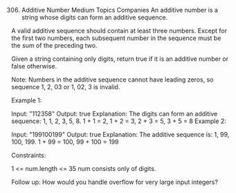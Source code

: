 306. Additive Number
     Medium
     Topics
     Companies
     An additive number is a string whose digits can form an additive sequence.

A valid additive sequence should contain at least three numbers. Except for the first two numbers, each subsequent number in the sequence must be the sum of the preceding two.

Given a string containing only digits, return true if it is an additive number or false otherwise.

Note: Numbers in the additive sequence cannot have leading zeros, so sequence 1, 2, 03 or 1, 02, 3 is invalid.



Example 1:

Input: "112358"
Output: true
Explanation:
The digits can form an additive sequence: 1, 1, 2, 3, 5, 8.
1 + 1 = 2, 1 + 2 = 3, 2 + 3 = 5, 3 + 5 = 8
Example 2:

Input: "199100199"
Output: true
Explanation:
The additive sequence is: 1, 99, 100, 199.
1 + 99 = 100, 99 + 100 = 199


Constraints:

1 <= num.length <= 35
num consists only of digits.


Follow up: How would you handle overflow for very large input integers?